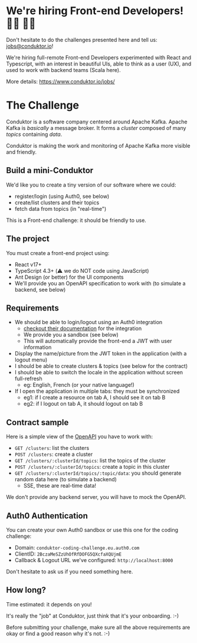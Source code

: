 # We're hiring Front-end Developers! 👨‍💻 👩‍💻

Don't hesitate to do the challenges presented here and tell us: jobs@conduktor.io!

We're hiring full-remote Front-end Developers experimented with React and Typescript, with an interest in beautiful UIs, able to think as a user (UX), and used to work with backend teams (Scala here).

More details: https://www.conduktor.io/jobs/

# The Challenge

Conduktor is a software company centered around Apache Kafka.
Apache Kafka is _basically_ a message broker. It forms a _cluster_ composed of many _topics_ containing _data_.

Conduktor is making the work and monitoring of Apache Kafka more visible and friendly.

## Build a mini-Conduktor

We'd like you to create a tiny version of our software where we could:
- register/login (using Auth0, see below)
- create/list clusters and their topics
- fetch data from topics (in "real-time")

This is a Front-end challenge: it should be friendly to use.

## The project

You must create a front-end project using:

- React v17+
- TypeScript 4.3+ (⚠️ we do NOT code using JavaScript)
- Ant Design (or better) for the UI components
- We'll provide you an OpenAPI specification to work with (to simulate a backend, see below)

## Requirements

- We should be able to login/logout using an Auth0 integration
  - [checkout their documentation](https://auth0.com/docs/quickstart/spa/react/01-login) for the integration
  - We provide you a sandbox (see below)
  - This will automatically provide the front-end a JWT with user information
- Display the name/picture from the JWT token in the application (with a logout menu)
- I should be able to create clusters & topics (see below for the contract)
- I should be able to switch the locale in the application without screen full-refresh
  - eg: English, French (or your native language!)
- If I open the application in multiple tabs: they must be synchronized
  - eg1: if I create a resource on tab A, I should see it on tab B
  - eg2: if I logout on tab A, it should logout on tab B

## Contract sample

Here is a simple view of the [OpenAPI](openapi.yaml) you have to work with:

- `GET /clusters`: list the clusters
- `POST /clusters`: create a cluster
- `GET /clusters/:clusterId/topics`: list the topics of the cluster
- `POST /clusters/:clusterId/topics`: create a topic in this cluster
- `GET /clusters/:clusterId/topics/:topic/data`: you should generate random data here (to simulate a backend)
  - SSE, these are real-time data!

We don't provide any backend server, you will have to mock the OpenAPI.

## Auth0 Authentication

You can create your own Auth0 sandbox or use this one for the coding challenge:

- Domain: `conduktor-coding-challenge.eu.auth0.com`
- ClientID: `2BczaMeSZzUhOfRfDOFG5QXcfaXQUjmE`
- Callback & Logout URL we've configured: `http://localhost:8000`

Don't hesitate to ask us if you need something here.

## How long?

Time estimated: it depends on you!

It's really the "job" at Conduktor, just think that it's your onboarding. :-)

Before submitting your challenge, make sure all the above requirements are okay or find a good reason why it's not. :-)
